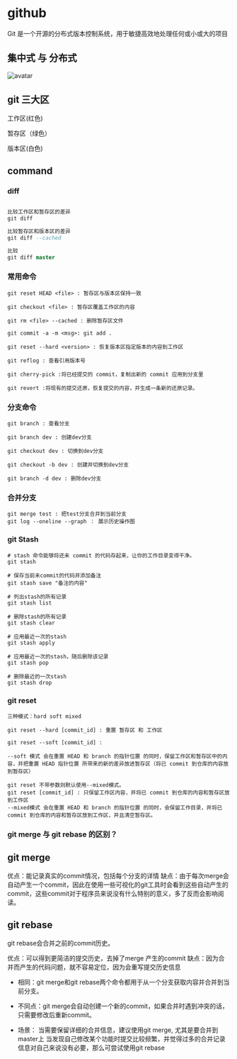 # github

Git 是一个开源的分布式版本控制系统，用于敏捷高效地处理任何或小或大的项目

## 集中式 与 分布式

![avatar](https://www.runoob.com/wp-content/uploads/2015/02/0D32F290-80B0-4EA4-9836-CA58E22569B3.jpg)

## git 三大区

工作区(红色)

暂存区（绿色）

版本区(白色)

## command

### diff

```sql

比较工作区和暂存区的差异
git diff

比较暂存区和版本区的差异
git diff --cached

比较
git diff master
```

### 常用命令

```
git reset HEAD <file> : 暂存区与版本区保持一致

git checkout <file> : 暂存区覆盖工作区的内容

git rm <file> --cached : 删除暂存区文件

git commit -a -m <msg>: git add .

git reset --hard <version> : 恢复版本区指定版本的内容到工作区

git reflog : 查看引用版本号

git cherry-pick :将已经提交的 commit，复制出新的 commit 应用到分支里

git revert :将现有的提交还原，恢复提交的内容，并生成一条新的还原记录。

```

### 分支命令

```
git branch : 查看分支

git branch dev : 创建dev分支

git checkout dev : 切换到dev分支

git checkout -b dev : 创建并切换到dev分支

git branch -d dev : 删除dev分支
```

### 合并分支

```
git merge test : 把test分支合并到当前分支
git log --oneline --graph ： 展示历史操作图

```

### git Stash

```
# stash 命令能够将还未 commit 的代码存起来，让你的工作目录变得干净。
git stash

# 保存当前未commit的代码并添加备注
git stash save "备注的内容"

# 列出stash的所有记录
git stash list

# 删除stash的所有记录
git stash clear

# 应用最近一次的stash
git stash apply

# 应用最近一次的stash，随后删除该记录
git stash pop

# 删除最近的一次stash
git stash drop
```

### git reset

```
三种模式：hard soft mixed

git reset --hard [commit_id] : 重置 暂存区 和 工作区

git reset --soft [commit_id] :

--soft 模式 会在重置 HEAD 和 branch 的指针位置 的同时，保留工作区和暂存区中的内容，并把重置 HEAD 指针位置 所带来的新的差异放进暂存区（将已 commit 到仓库的内容放到暂存区）

git reset 不带参数则默认使用--mixed模式。
git reset [commit_id] : 只保留工作区内容，并将已 commit 到仓库的内容和暂存区放到工作区
--mixed模式 会在重置 HEAD 和 branch 的指针位置 的同时，会保留工作目录，并将已 commit 到仓库的内容和暂存区放到工作区，并且清空暂存区。
```

### git merge 与 git rebase 的区别？



## git merge
优点：能记录真实的commit情况，包括每个分⽀的详情
缺点：由于每次merge会⾃动产⽣⼀个commit，因此在使用⼀些可视化的git工具时会看到这些自动产生的commit，这些commit对于程序员来说没有什么特别的意义，多了反而会影响阅读。

## git rebase
git rebase会合并之前的commit历史。

优点：可以得到更简洁的提交历史，去掉了merge 产生的commit
缺点：因为合并而产生的代码问题，就不容易定位，因为会重写提交历史信息

- 相同：git merge和git rebase两个命令都⽤于从⼀个分⽀获取内容并合并到当前分⽀。

- 不同点：git merge会⾃动创建⼀个新的commit，如果合并时遇到冲突的话，只需要修改后重新commit。
- 场景：
当需要保留详细的合并信息，建议使⽤git merge, 尤其是要合并到master上
当发现⾃⼰修改某个功能时提交比较频繁，并觉得过多的合并记录信息对自己来说没有必要，那么可尝试使用git rebase



